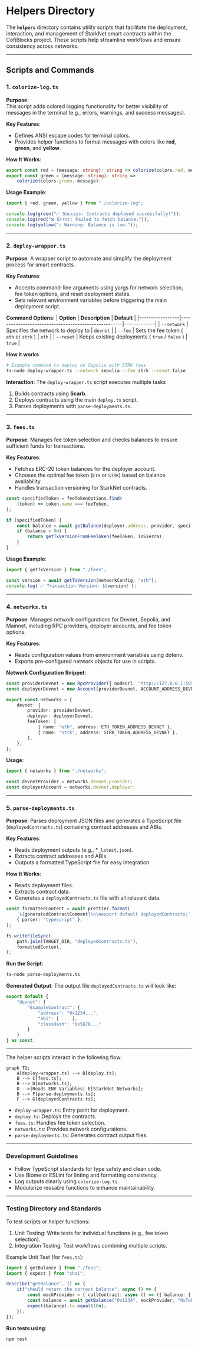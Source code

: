 # Helpers Directory

The **`helpers`** directory contains utility scripts that facilitate the deployment, interaction, and management of StarkNet smart contracts within the CofiBlocks project. These scripts help streamline workflows and ensure consistency across networks.

---

## Scripts and Commands

### 1. `colorize-log.ts`

**Purpose**:  
This script adds colored logging functionality for better visibility of messages in the terminal (e.g., errors, warnings, and success messages).

**Key Features**:
- Defines ANSI escape codes for terminal colors.
- Provides helper functions to format messages with colors like **red**, **green**, and **yellow**.

**How It Works**:
```typescript
export const red = (message: string): string => colorize(colors.red, message);
export const green = (message: string): string =>
	colorize(colors.green, message);
```

**Usage Example**:
```typescript
import { red, green, yellow } from "./colorize-log";

console.log(green("✅ Success: Contracts deployed successfully!"));
console.log(red("❌ Error: Failed to fetch balance."));
console.log(yellow("⚠️ Warning: Balance is low."));
```
---

### 2. `deploy-wrapper.ts`
**Purpose**:
A wrapper script to automate and simplify the deployment process for smart contracts.

**Key Features**:
- Accepts command-line arguments using yargs for network selection, fee token options, and reset deployment states.
- Sets relevant environment variables before triggering the main deployment script.
  
**Command Options**:
| **Option**      | **Description**                                     | **Default** |
|-----------------|-----------------------------------------------------|-------------|
| `--network`     | Specifies the network to deploy to                  | `devnet`    |
| `--fee`         | Sets the fee token ( `eth` or `strk` )              | `eth`       |
| `--reset`       | Keeps existing deployments ( `true` / `false` )     | `true`      |

**How it works**
```bash
# Example command to deploy on Sepolia with STRK fees
ts-node deploy-wrapper.ts --network sepolia --fee strk --reset false
```

**Interaction**:
The `deploy-wrapper.ts` script executes multiple tasks
  1. Builds contracts using **Scarb**. 
  2. Deploys contracts using the main `deploy.ts` script.
  3. Parses deployments with `parse-deployments.ts`.

---

### 3. `fees.ts`

**Purpose**:
Manages fee token selection and checks balances to ensure sufficient funds for transactions.

**Key Features**:
- Fetches ERC-20 token balances for the deployer account.
- Chooses the optimal fee token (`ETH` or `STRK`) based on balance availability.
- Handles transaction versioning for StarkNet contracts.
  
```typescript
const specifiedToken = feeTokenOptions.find(
	(token) => token.name === feeToken,
);

if (specifiedToken) {
	const balance = await getBalance(deployer.address, provider, specifiedToken.address);
	if (balance > 0n) {
		return getTxVersionFromFeeToken(feeToken, isSierra);
	}
}
```
**Usage Example**:
```typescript
import { getTxVersion } from "./fees";

const version = await getTxVersion(networkConfig, "eth");
console.log(`✅ Transaction Version: ${version}`);
```

---

### 4. `networks.ts`

**Purpose**:
Manages network configurations for Devnet, Sepolia, and Mainnet, including RPC providers, deployer accounts, and fee token options.

**Key Features**:
- Reads configuration values from environment variables using dotenv.
- Exports pre-configured network objects for use in scripts.

**Network Configuration Snippet**:
```typescript
const providerDevnet = new RpcProvider({ nodeUrl: "http://127.0.0.1:5050" });
const deployerDevnet = new Account(providerDevnet, ACCOUNT_ADDRESS_DEVNET, PRIVATE_KEY_DEVNET, "1");

export const networks = {
	devnet: {
		provider: providerDevnet,
		deployer: deployerDevnet,
		feeToken: [
			{ name: "eth", address: ETH_TOKEN_ADDRESS_DEVNET },
			{ name: "strk", address: STRK_TOKEN_ADDRESS_DEVNET },
		],
	},
};
```
**Usage**:
```typescript
import { networks } from "./networks";

const devnetProvider = networks.devnet.provider;
const deployerAccount = networks.devnet.deployer;
```

---

### 5. `parse-deployments.ts`

**Purpose**:
Parses deployment JSON files and generates a TypeScript file (`deployedContracts.ts`) containing contract addresses and ABIs.

**Key Features**:
- Reads deployment outputs (e.g., *`_latest.json`).
- Extracts contract addresses and ABIs.
- Outputs a formatted TypeScript file for easy integration
  
**How It Works**:
- Reads deployment files.
- Extracts contract data.
- Generates a `deployedContracts.ts` file with all relevant data.

```typescript
const formattedContent = await prettier.format(
	`${generatedContractComment}\n\nexport default deployedContracts;`,
	{ parser: "typescript" },
);

fs.writeFileSync(
	path.join(TARGET_DIR, "deployedContracts.ts"),
	formattedContent,
);
```
**Run the Script**:
```bash
ts-node parse-deployments.ts
```

**Generated Output**: The output file `deployedContracts.ts` will look like:

```ts
export default {
	"devnet": {
		"ExampleContract": {
			"address": "0x1234...",
			"abi": [ ... ],
			"classHash": "0x5678..."
		}
	}
} as const;
```

---

The helper scripts interact in the following flow:

```mermaid
graph TD;
    A[deploy-wrapper.ts] --> B[deploy.ts];
    B --> C[fees.ts];
    B --> D[networks.ts];
    D -->|Reads ENV Variables| E[StarkNet Networks];
    B --> F[parse-deployments.ts];
    F --> G[deployedContracts.ts];
```


- `deploy-wrapper.ts`: Entry point for deployment.
- `deploy.ts`: Deploys the contracts.
- `fees.ts`: Handles fee token selection.
- `networks.ts`: Provides network configurations.
- `parse-deployments.ts`: Generates contract output files.

---


### Development Guidelines
- Follow TypeScript standards for type safety and clean code.
- Use Biome or ESLint for linting and formatting consistency.
- Log outputs clearly using `colorize-log.ts`.
- Modularize reusable functions to enhance maintainability.

---

### Testing Directory and Standards
To test scripts or helper functions:
  1. Unit Testing: Write tests for individual functions (e.g., fee token selection).
  2. Integration Testing: Test workflows combining multiple scripts.

Example Unit Test (for `fees.ts`):
```ts
import { getBalance } from "./fees";
import { expect } from "chai";

describe("getBalance", () => {
	it("should return the correct balance", async () => {
		const mockProvider = { callContract: async () => ({ balance: { low: 10n, high: 0n } }) };
		const balance = await getBalance("0x1234", mockProvider, "0xTokenAddress");
		expect(balance).to.equal(10n);
	});
});
```

**Run tests using**:
```bash
npm test
```



